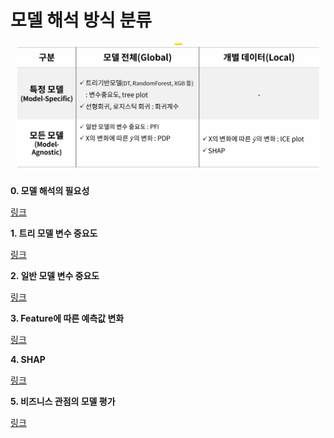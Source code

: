 # 모델 해석 방식 분류

![Alt text](image.png)

**0. 모델 해석의 필요성**

[링크](https://github.com/Woojin-02/Today-I-Learn/blob/main/AI%20%EB%AA%A8%EB%8D%B8%20%ED%95%B4%EC%84%9D%20%ED%8F%89%EA%B0%80/%ED%95%84%EC%9A%94%EC%84%B1.md)

**1. 트리 모델 변수 중요도**
   
[링크](https://github.com/Woojin-02/Today-I-Learn/blob/main/AI%20%EB%AA%A8%EB%8D%B8%20%ED%95%B4%EC%84%9D%20%ED%8F%89%EA%B0%80/1.%20%ED%8A%B8%EB%A6%AC%EA%B8%B0%EB%B0%98%20%EB%AA%A8%EB%8D%B8%20%EB%B3%80%EC%88%98%20%EC%A4%91%EC%9A%94%EB%8F%84.md)

**2. 일반 모델 변수 중요도**

[링크](https://github.com/Woojin-02/Today-I-Learn/blob/main/AI%20%EB%AA%A8%EB%8D%B8%20%ED%95%B4%EC%84%9D%20%ED%8F%89%EA%B0%80/2.%20%EC%9D%BC%EB%B0%98%20%EB%AA%A8%EB%8D%B8%20%EB%B3%80%EC%88%98%20%EC%A4%91%EC%9A%94%EB%8F%84.md)

**3. Feature에 따른 예측값 변화**

[링크](https://github.com/Woojin-02/Today-I-Learn/blob/main/AI%20%EB%AA%A8%EB%8D%B8%20%ED%95%B4%EC%84%9D%20%ED%8F%89%EA%B0%80/3.%20Feature%EC%97%90%20%EB%94%B0%EB%A5%B8%20%EC%98%88%EC%B8%A1%EA%B0%92%20%EB%B3%80%ED%99%94.md)

**4. SHAP**

[링크](https://github.com/Woojin-02/Today-I-Learn/blob/main/AI%20%EB%AA%A8%EB%8D%B8%20%ED%95%B4%EC%84%9D%20%ED%8F%89%EA%B0%80/4.%20SHAP.md)

**5. 비즈니스 관점의 모델 평가**

[링크](https://github.com/Woojin-02/Today-I-Learn/blob/main/AI%20%EB%AA%A8%EB%8D%B8%20%ED%95%B4%EC%84%9D%20%ED%8F%89%EA%B0%80/5.%20%EB%B9%84%EC%A6%88%EB%8B%88%EC%8A%A4%20%EA%B4%80%EC%A0%90%EC%9D%98%20%EB%AA%A8%EB%8D%B8%20%ED%8F%89%EA%B0%80.md)
